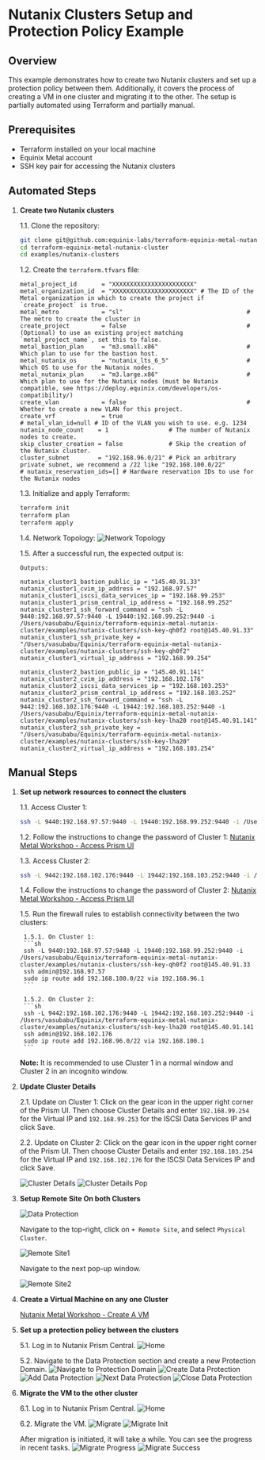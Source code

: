 # Nutanix Clusters Setup and Protection Policy Example

## Overview

This example demonstrates how to create two Nutanix clusters and set up a protection policy between them. Additionally, it covers the process of creating a VM in one cluster and migrating it to the other. The setup is partially automated using Terraform and partially manual.

## Prerequisites

- Terraform installed on your local machine
- Equinix Metal account
- SSH key pair for accessing the Nutanix clusters

## Automated Steps

1. **Create two Nutanix clusters**

    1.1. Clone the repository:
    ```sh
    git clone git@github.com:equinix-labs/terraform-equinix-metal-nutanix-cluster.git
    cd terraform-equinix-metal-nutanix-cluster
    cd examples/nutanix-clusters
    ```

    1.2. Create the `terraform.tfvars` file:
    ```hcl
    metal_project_id       = "XXXXXXXXXXXXXXXXXXXXXXX"
    metal_organization_id  = "XXXXXXXXXXXXXXXXXXXXXXX" # The ID of the Metal organization in which to create the project if `create_project` is true.
    metal_metro            = "sl"                                   # The metro to create the cluster in
    create_project         = false                                  # (Optional) to use an existing project matching `metal_project_name`, set this to false.
    metal_bastion_plan     = "m3.small.x86"                         # Which plan to use for the bastion host.
    metal_nutanix_os       = "nutanix_lts_6_5"                      # Which OS to use for the Nutanix nodes.
    metal_nutanix_plan     = "m3.large.x86"                         # Which plan to use for the Nutanix nodes (must be Nutanix compatible, see https://deploy.equinix.com/developers/os-compatibility/)
    create_vlan            = false                                  # Whether to create a new VLAN for this project.
    create_vrf             = true
    # metal_vlan_id=null # ID of the VLAN you wish to use. e.g. 1234
    nutanix_node_count    = 1                 # The number of Nutanix nodes to create.
    skip_cluster_creation = false             # Skip the creation of the Nutanix cluster.
    cluster_subnet        = "192.168.96.0/21" # Pick an arbitrary private subnet, we recommend a /22 like "192.168.100.0/22"
    # nutanix_reservation_ids=[] # Hardware reservation IDs to use for the Nutanix nodes
    ```

    1.3. Initialize and apply Terraform:
    ```sh
    terraform init
    terraform plan
    terraform apply
    ```

    1.4. Network Topology:
    ![Network Topology](assets/NutanixClusterTopology.jpg)

    1.5. After a successful run, the expected output is:
    ```
    Outputs:

    nutanix_cluster1_bastion_public_ip = "145.40.91.33"
    nutanix_cluster1_cvim_ip_address = "192.168.97.57"
    nutanix_cluster1_iscsi_data_services_ip = "192.168.99.253"
    nutanix_cluster1_prism_central_ip_address = "192.168.99.252"
    nutanix_cluster1_ssh_forward_command = "ssh -L 9440:192.168.97.57:9440 -L 19440:192.168.99.252:9440 -i /Users/vasubabu/Equinix/terraform-equinix-metal-nutanix-cluster/examples/nutanix-clusters/ssh-key-qh0f2 root@145.40.91.33"
    nutanix_cluster1_ssh_private_key = "/Users/vasubabu/Equinix/terraform-equinix-metal-nutanix-cluster/examples/nutanix-clusters/ssh-key-qh0f2"
    nutanix_cluster1_virtual_ip_address = "192.168.99.254"

    nutanix_cluster2_bastion_public_ip = "145.40.91.141"
    nutanix_cluster2_cvim_ip_address = "192.168.102.176"
    nutanix_cluster2_iscsi_data_services_ip = "192.168.103.253"
    nutanix_cluster2_prism_central_ip_address = "192.168.103.252"
    nutanix_cluster2_ssh_forward_command = "ssh -L 9442:192.168.102.176:9440 -L 19442:192.168.103.252:9440 -i /Users/vasubabu/Equinix/terraform-equinix-metal-nutanix-cluster/examples/nutanix-clusters/ssh-key-lha20 root@145.40.91.141"
    nutanix_cluster2_ssh_private_key = "/Users/vasubabu/Equinix/terraform-equinix-metal-nutanix-cluster/examples/nutanix-clusters/ssh-key-lha20"
    nutanix_cluster2_virtual_ip_address = "192.168.103.254"
    ```

## Manual Steps

1. **Set up network resources to connect the clusters**

    1.1. Access Cluster 1:
    ```sh
    ssh -L 9440:192.168.97.57:9440 -L 19440:192.168.99.252:9440 -i /Users/vasubabu/Equinix/terraform-equinix-metal-nutanix-cluster/examples/nutanix-clusters/ssh-key-qh0f2 root@145.40.91.33
    ```

    1.2. Follow the instructions to change the password of Cluster 1:
    [Nutanix Metal Workshop - Access Prism UI](https://equinix-labs.github.io/nutanix-on-equinix-metal-workshop/parts/3-access_prism_ui/)

    1.3. Access Cluster 2:
    ```sh
    ssh -L 9442:192.168.102.176:9440 -L 19442:192.168.103.252:9440 -i /Users/vasubabu/Equinix/terraform-equinix-metal-nutanix-cluster/examples/nutanix-clusters/ssh-key-lha20 root@145.40.91.141
    ```

    1.4. Follow the instructions to change the password of Cluster 2:
    [Nutanix Metal Workshop - Access Prism UI](https://equinix-labs.github.io/nutanix-on-equinix-metal-workshop/parts/3-access_prism_ui/)

    1.5. Run the firewall rules to establish connectivity between the two clusters:

        1.5.1. On Cluster 1:
        ```sh
        ssh -L 9440:192.168.97.57:9440 -L 19440:192.168.99.252:9440 -i /Users/vasubabu/Equinix/terraform-equinix-metal-nutanix-cluster/examples/nutanix-clusters/ssh-key-qh0f2 root@145.40.91.33
        ssh admin@192.168.97.57
        sudo ip route add 192.168.100.0/22 via 192.168.96.1
        ```

        1.5.2. On Cluster 2:
        ```sh
        ssh -L 9442:192.168.102.176:9440 -L 19442:192.168.103.252:9440 -i /Users/vasubabu/Equinix/terraform-equinix-metal-nutanix-cluster/examples/nutanix-clusters/ssh-key-lha20 root@145.40.91.141
        ssh admin@192.168.102.176
        sudo ip route add 192.168.96.0/22 via 192.168.100.1
        ```

    **Note:** It is recommended to use Cluster 1 in a normal window and Cluster 2 in an incognito window.

2. **Update Cluster Details**

    2.1. Update on Cluster 1:
    Click on the gear icon in the upper right corner of the Prism UI. Then choose Cluster Details and enter `192.168.99.254` for the Virtual IP and `192.168.99.253` for the ISCSI Data Services IP and click Save.

    2.2. Update on Cluster 2:
    Click on the gear icon in the upper right corner of the Prism UI. Then choose Cluster Details and enter `192.168.103.254` for the Virtual IP and `192.168.102.176` for the ISCSI Data Services IP and click Save.

    ![Cluster Details](assets/ClusterDetails.jpg)
    ![Cluster Details Pop](assets/ClusterDetailsPop.jpg)

3. **Setup Remote Site On both Clusters**

    ![Data Protection](assets/DataProtection.jpg)

    Navigate to the top-right, click on `+ Remote Site`, and select `Physical Cluster`.

    ![Remote Site1](assets/RemoteSite.jpg)

    Navigate to the next pop-up window.

    ![Remote Site2](assets/RemoteSite1.jpg)

4. **Create a Virtual Machine on any one Cluster**

    [Nutanix Metal Workshop - Create A VM](https://equinix-labs.github.io/nutanix-on-equinix-metal-workshop/parts/4-create_a_vm/)

5. **Set up a protection policy between the clusters**

    5.1. Log in to Nutanix Prism Central.
    ![Home](assets/PrisumUIHome.jpg)

    5.2. Navigate to the Data Protection section and create a new Protection Domain.
    ![Navigate to Protection Domain](assets/ProtectionDomain.jpg)
    ![Create Data Protection](assets/DataProtectionCreate.jpg)
    ![Add Data Protection](assets/DataProtectionAdd.jpg)
    ![Next Data Protection](assets/DataProtectionNext.jpg)
    ![Close Data Protection](assets/DataProtectionClose.jpg)

6. **Migrate the VM to the other cluster**

    6.1. Log in to Nutanix Prism Central.
    ![Home](assets/PrisumUIHome.jpg)

    6.2. Migrate the VM.
    ![Migrate](assets/Migrate.jpg)
    ![Migrate Init](assets/MigrateInit.jpg)

    After migration is initiated, it will take a while. You can see the progress in recent tasks.
    ![Migrate Progress](assets/MigrateProgress.jpg)
    ![Migrate Success](assets/MigrateSuccess.jpg)
